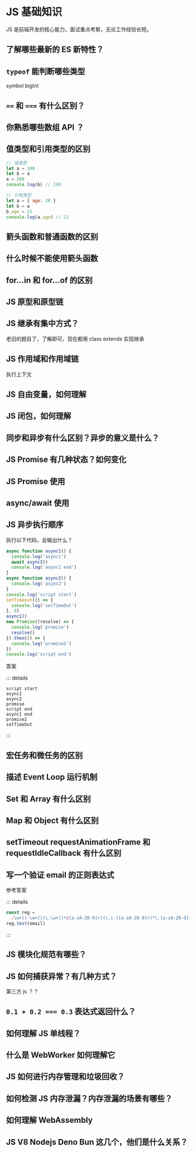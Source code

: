 # JS 基础知识

JS 是前端开发的核心能力，面试重点考察，无论工作经验长短。

## 了解哪些最新的 ES 新特性？

## `typeof` 能判断哪些类型

symbol bigInt

## `==` 和 `===` 有什么区别？

## 你熟悉哪些数组 API ？

## 值类型和引用类型的区别

```js
// 值类型
let a = 100
let b = a
a = 200
console.log(b) // 100
```

```js
// 引用类型
let a = { age: 20 }
let b = a
b.age = 21
console.log(a.age) // 21
```

## 箭头函数和普通函数的区别

## 什么时候不能使用箭头函数

## for...in 和 for...of 的区别

## JS 原型和原型链

## JS 继承有集中方式？

老旧的题目了，了解即可，现在都用 class extends 实现继承

## JS 作用域和作用域链

执行上下文

## JS 自由变量，如何理解

## JS 闭包，如何理解

## 同步和异步有什么区别？异步的意义是什么？

## JS Promise 有几种状态？如何变化

## JS Promise 使用

## async/await 使用

## JS 异步执行顺序

执行以下代码，会输出什么？

```js
async function async1() {
  console.log('async1')
  await async2()
  console.log('async1 end')
}
async function async2() {
  console.log('async2')
}
console.log('script start')
setTimeout(() => {
  console.log('setTimeOut')
}, 0)
async1()
new Promise((resolve) => {
  console.log('promise')
  resolve()
}).then(() => {
  console.log('promise2')
})
console.log('script end')
```

答案

::: details

```
script start
async1
async2
promise
script end
async1 end
promise2
setTimeOut
```

:::

## 宏任务和微任务的区别

## 描述 Event Loop 运行机制

## Set 和 Array 有什么区别

## Map 和 Object 有什么区别

## setTimeout requestAnimationFrame 和 requestIdleCallback 有什么区别

## 写一个验证 email 的正则表达式

参考答案

::: details

```js
const reg =
  /\w+((-\w+)|(\.\w+))*@[a-zA-Z0-9]+((\.|-)[a-zA-Z0-9]+)*\.[a-zA-Z0-9]+$/
reg.test(email)
```

:::

## JS 模块化规范有哪些？

## JS 如何捕获异常？有几种方式？

第三方 js ？？

## `0.1 + 0.2 === 0.3` 表达式返回什么？

## 如何理解 JS 单线程？

## 什么是 WebWorker 如何理解它

## JS 如何进行内存管理和垃圾回收？

## 如何检测 JS 内存泄漏？内存泄漏的场景有哪些？

## 如何理解 WebAssembly

## JS V8 Nodejs Deno Bun 这几个，他们是什么关系？
